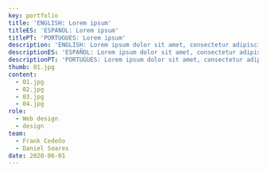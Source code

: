 ```yaml
---
key: portfolio
title: 'ENGLISH: Lorem ipsum'
titleES: 'ESPANOL: Lorem ipsum'
titlePT: 'PORTUGUES: Lorem ipsum'
description: 'ENGLISH: Lorem ipsum dolor sit amet, consectetur adipiscing elit. Cras dignissim metus vel lobortis laoreet. Curabitur tortor nisl, faucibus quis placerat eget, fringilla non arcu. Donec rutrum massa libero, non pulvinar nisl tincidunt id. Donec nunc est, efficitur sit amet semper et, rhoncus et nisl. Curabitur vel est ornare, auctor purus at, fermentum est. Morbi non lobortis nunc. Quisque ultrices est ac lorem egestas facilisis id sit amet diam. Praesent ut lacus pulvinar, mattis dui id, convallis enim. Etiam porttitor accumsan velit, eu placerat turpis consectetur et.'
descriptionES: 'ESPAÑOL: Lorem ipsum dolor sit amet, consectetur adipiscing elit. Cras dignissim metus vel lobortis laoreet. Curabitur tortor nisl, faucibus quis placerat eget, fringilla non arcu. Donec rutrum massa libero, non pulvinar nisl tincidunt id. Donec nunc est, efficitur sit amet semper et, rhoncus et nisl. Curabitur vel est ornare, auctor purus at, fermentum est. Morbi non lobortis nunc. Quisque ultrices est ac lorem egestas facilisis id sit amet diam. Praesent ut lacus pulvinar, mattis dui id, convallis enim. Etiam porttitor accumsan velit, eu placerat turpis consectetur et.'
descriptionPT: 'PORTUGUES: Lorem ipsum dolor sit amet, consectetur adipiscing elit. Cras dignissim metus vel lobortis laoreet. Curabitur tortor nisl, faucibus quis placerat eget, fringilla non arcu. Donec rutrum massa libero, non pulvinar nisl tincidunt id. Donec nunc est, efficitur sit amet semper et, rhoncus et nisl. Curabitur vel est ornare, auctor purus at, fermentum est. Morbi non lobortis nunc. Quisque ultrices est ac lorem egestas facilisis id sit amet diam. Praesent ut lacus pulvinar, mattis dui id, convallis enim. Etiam porttitor accumsan velit, eu placerat turpis consectetur et.'
thumb: 01.jpg
content:
  - 01.jpg
  - 02.jpg
  - 03.jpg
  - 04.jpg
role:
  - Web design
  - design
team:
  - Frank Cedeño
  - Daniel Soares
date: 2020-06-01
---
```

